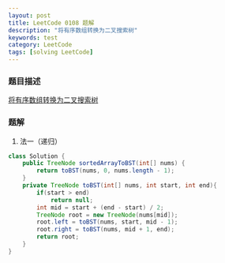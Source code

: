 ```yaml
---
layout: post
title: LeetCode 0108 题解
description: "将有序数组转换为二叉搜索树"
keywords: test
category: LeetCode
tags: [solving LeetCode]
---
```


### 题目描述
[将有序数组转换为二叉搜索树](https://leetcode-cn.com/problems/convert-sorted-array-to-binary-search-tree/)

### 题解
1. 法一（递归）
```java
class Solution {
    public TreeNode sortedArrayToBST(int[] nums) {
        return toBST(nums, 0, nums.length - 1);
    }
    private TreeNode toBST(int[] nums, int start, int end){
        if(start > end)
            return null;
        int mid = start + (end - start) / 2;
        TreeNode root = new TreeNode(nums[mid]);
        root.left = toBST(nums, start, mid - 1);
        root.right = toBST(nums, mid + 1, end);
        return root;
    }
}
```
